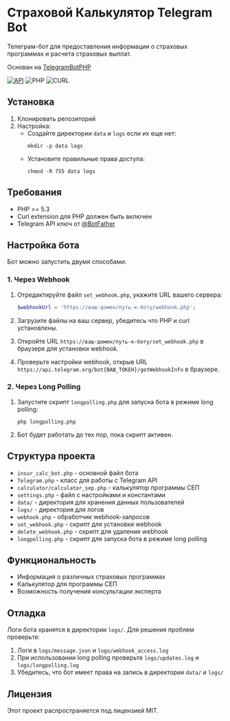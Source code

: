 # Страховой Калькулятор Telegram Bot

Телеграм-бот для предоставления информации о страховых программах и расчета страховых выплат.

Основан на [TelegramBotPHP](https://github.com/Eleirbag89/TelegramBotPHP)

[![API](https://img.shields.io/badge/Telegram%20Bot%20API-April%2016%2C%202022-36ade1.svg)](https://core.telegram.org/bots/api)
![PHP](https://img.shields.io/badge/php-%3E%3D5.3-8892bf.svg)
![CURL](https://img.shields.io/badge/cURL-required-green.svg)

## Установка

1. Клонировать репозиторий
2. Настройка:
   - Создайте директории `data` и `logs` если их еще нет:
     ```
     mkdir -p data logs
     ```
   - Установите правильные права доступа:
     ```
     chmod -R 755 data logs
     ```

## Требования

* PHP >= 5.3
* Curl extension для PHP должен быть включен
* Telegram API ключ от [@BotFather](https://core.telegram.org/bots#botfather)

## Настройка бота

Бот можно запустить двумя способами:

### 1. Через Webhook

1. Отредактируйте файл `set_webhook.php`, укажите URL вашего сервера:
   ```php
   $webhookUrl = 'https://ваш-домен/путь-к-боту/webhook.php';
   ```

2. Загрузите файлы на ваш сервер, убедитесь что PHP и curl установлены.

3. Откройте URL `https://ваш-домен/путь-к-боту/set_webhook.php` в браузере для установки webhook.

4. Проверьте настройки webhook, открыв URL `https://api.telegram.org/bot{ВАШ_ТОКЕН}/getWebhookInfo` в браузере.

### 2. Через Long Polling

1. Запустите скрипт `longpolling.php` для запуска бота в режиме long polling:
   ```
   php longpolling.php
   ```

2. Бот будет работать до тех пор, пока скрипт активен.

## Структура проекта

- `insur_calc_bot.php` - основной файл бота
- `Telegram.php` - класс для работы с Telegram API
- `calculator/calculator_sep.php` - калькулятор программы СЕП
- `settings.php` - файл с настройками и константами
- `data/` - директория для хранения данных пользователей
- `logs/` - директория для логов
- `webhook.php` - обработчик webhook-запросов
- `set_webhook.php` - скрипт для установки webhook
- `delete_webhook.php` - скрипт для удаления webhook
- `longpolling.php` - скрипт для запуска бота в режиме long polling

## Функциональность

- Информация о различных страховых программах
- Калькулятор для программы СЕП
- Возможность получения консультации эксперта

## Отладка

Логи бота хранятся в директории `logs/`. Для решения проблем проверьте:

1. Логи в `logs/message.json` и `logs/webhook_access.log`
2. При использовании long polling проверьте `logs/updates.log` и `logs/longpolling.log`
3. Убедитесь, что бот имеет права на запись в директории `data/` и `logs/`

## Лицензия

Этот проект распространяется под лицензией MIT.

